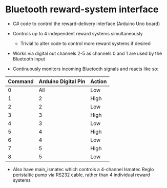 # Bluetooth reward-system interface

* C# code to control the reward-delivery interface (Arduino Uno board)

* Controls up to 4 independent reward systems simultaneously 

  * Trivial to alter code to control more reward systems if desired

* Works via digital out channels 2-5 as channels 0 and 1 are used by the Bluetooth input

* Continuously monitors incoming Bluetooth signals and reacts like so: 

Command | Arduino Digital Pin | Action
------------ | ------------- | -------------  
0 | All | Low
1 | 2   | High
2 | 2   | Low
3 | 3   | High
4 | 3   | Low
5 | 4   | High
6 | 4   | Low
7 | 5   | High
8 | 5   | Low

* Also have main_ismatec which controls a 4-channel Ismatec Reglo peristaltic pump via RS232 cable, rather than 4 individual reward systems

